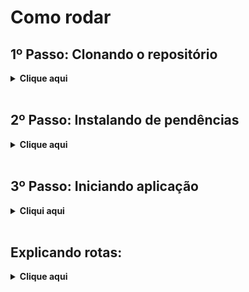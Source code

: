 # Como rodar

## 1º Passo: Clonando o repositório

<details>
  <summary><b>Clique aqui</b></summary>

  Para clonar o projeto e utilizá-lo em seu computador, siga os seguintes passos:
  
  1. Crie uma pasta onde deseja armazenar o projeto, e então abra-a e clique na url da pasta, ou então utilize o atalho `Ctrl+L` para selecionar a url, e escreva 'cmd' para abrir o prompt de comando.
  
  Um prompt de comando irá se abrir, e então execute o comando abaixo:
  
  ```
  git clone https://github.com/EduardoKuwahara/AAI3.git
  ``` 

</details>
<br>

## 2º Passo: Instalando de pendências

<details>
  <summary><b>Clique aqui</b></summary>

  1. Após a clonagem, clique com o botão direito na pasta e selecione a opção de abrir com o Terminal, e insira os seguintes comandos :

  ```
  cd AAI3
  npm init (confirme todas as perguntas)
  npm install express
  npm install express ejs body-parser method-override
  ```

</details>
<br>

## 3º Passo: Iniciando aplicação

<details>
  <summary><b>Cliqui aqui</b></summary>


  Com as dependências instaladas e dentro da pasta AAI3, basta iniciar a aplicação com o seguinte comando:
  ```
  node app.js
  ```
  Para acessar a aplicação basta colocar o seguinte link em seu navegador: http://localhost:3001
  Para fechar a aplicação, basta pressionar as teclas "Ctrl+C"
  </details>
  <br>

## Explicando rotas:

<details>
  <summary><b>Clique aqui</b></summary>
Aqui está uma breve descrição do que cada rota faz no código fornecido:

Rota GET /:

Exibe a lista de tarefas na página principal e se tiver duplicação de tarefas retorna uma mensagem de erro.

Rota GET /tarefa/nova:

Exibe o formulário para adicionar uma nova tarefa.

Rota POST /tarefa:

Recebe os dados do formulário e verificar se existe alguma tarefa com o mesmo nome, 
caso isso ocorra ela redireciona o usuário para a página principal com uma mensagem de erro,
se não adiciona a tarefa na lista de tarefas.

Rota GET /tarefa/:id/editar:

Exibe o formulário para editar uma tarefa existente, identificada pelo id,
Se existir um nome duplicado, exibe a mensagem de erro, se tudo der certo,
adiciona para lista principal e manda para a página principal.

Rota POST /tarefa/:id/editar:

Recebe os dados editados de uma tarefa e verifica se o novo nome já existe,
Se já existir em outra tarefa, redireciona para a página de edição com uma mensagem de erro.

Rota POST /tarefa/:id/excluir:

Exclui uma tarefa da lista com base no id e redireciona para a página principal.

Rota GET /tarefas/true:

Filtra e exibe apenas as tarefas concluídas (com status = true).
Rota GET /tarefas/false:

Filtra e exibe apenas as tarefas pendentes (com status = false).

</details>
<br>
